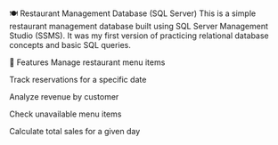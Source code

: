 🍽️ Restaurant Management Database (SQL Server)
This is a simple restaurant management database built using SQL Server Management Studio (SSMS). It was my first version of practicing relational database concepts and basic SQL queries.

📌 Features
Manage restaurant menu items

Track reservations for a specific date

Analyze revenue by customer

Check unavailable menu items

Calculate total sales for a given day
